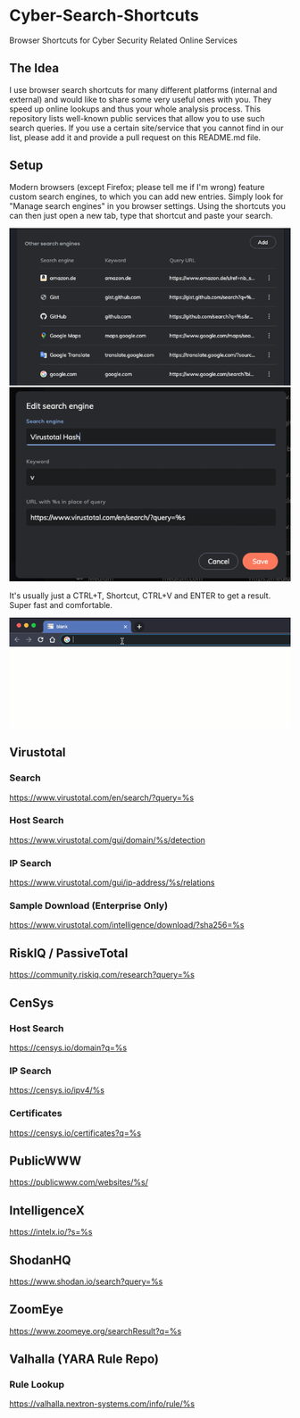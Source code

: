 # Cyber-Search-Shortcuts
Browser Shortcuts for Cyber Security Related Online Services

## The Idea

I use browser search shortcuts for many different platforms (internal and external) and would like to share some very useful ones with you. They speed up online lookups and thus your whole analysis process. This repository lists well-known public services that allow you to use such search queries. If you use a certain site/service that you cannot find in our list, please add it and provide a pull request on this README.md file.  

## Setup

Modern browsers (except Firefox; please tell me if I'm wrong) feature custom search engines, to which you can add new entries. Simply look for "Manage search engines" in you browser settings. Using the shortcuts you can then just open a new tab, type that shortcut and paste your search. 

![Browser Custom Search Engines](/screens/screen1.png)
![Add Custom Search Engine](/screens/screen2.png)

It's usually just a CTRL+T, Shortcut, CTRL+V and ENTER to get a result. Super fast and comfortable. 

![Browser Shortcut Demo](/screens/browser_shortcuts.gif)

## Virustotal 

### Search

https://www.virustotal.com/en/search/?query=%s

### Host Search 

https://www.virustotal.com/gui/domain/%s/detection

### IP Search 

https://www.virustotal.com/gui/ip-address/%s/relations

### Sample Download (Enterprise Only)

https://www.virustotal.com/intelligence/download/?sha256=%s

## RiskIQ / PassiveTotal

https://community.riskiq.com/research?query=%s

## CenSys

### Host Search

https://censys.io/domain?q=%s

### IP Search

https://censys.io/ipv4/%s

### Certificates

https://censys.io/certificates?q=%s 

## PublicWWW

https://publicwww.com/websites/%s/

## IntelligenceX

https://intelx.io/?s=%s

## ShodanHQ

https://www.shodan.io/search?query=%s

## ZoomEye 

https://www.zoomeye.org/searchResult?q=%s

## Valhalla (YARA Rule Repo)

### Rule Lookup 

https://valhalla.nextron-systems.com/info/rule/%s


